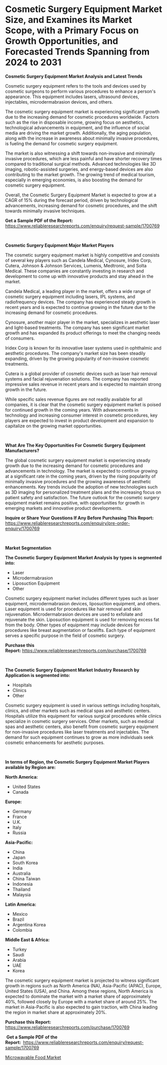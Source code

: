 <p><h1>Cosmetic Surgery Equipment Market Size, and Examines its Market Scope, with a Primary Focus on Growth Opportunities, and Forecasted Trends Spanning from 2024 to 2031</h1></p><p><strong>Cosmetic Surgery Equipment Market Analysis and Latest Trends</strong></p>
<p><p>Cosmetic surgery equipment refers to the tools and devices used by cosmetic surgeons to perform various procedures to enhance a person's appearance. This equipment includes lasers, ultrasound devices, injectables, microdermabrasion devices, and others.</p><p>The cosmetic surgery equipment market is experiencing significant growth due to the increasing demand for cosmetic procedures worldwide. Factors such as the rise in disposable income, growing focus on aesthetics, technological advancements in equipment, and the influence of social media are driving the market growth. Additionally, the aging population, along with the increase in awareness about minimally invasive procedures, is fueling the demand for cosmetic surgery equipment.</p><p>The market is also witnessing a shift towards non-invasive and minimally invasive procedures, which are less painful and have shorter recovery times compared to traditional surgical methods. Advanced technologies like 3D imaging, robotic-assisted surgeries, and energy-based devices are also contributing to the market growth. The growing trend of medical tourism, especially in emerging economies, is also boosting the demand for cosmetic surgery equipment.</p><p>Overall, the Cosmetic Surgery Equipment Market is expected to grow at a CAGR of 15% during the forecast period, driven by technological advancements, increasing demand for cosmetic procedures, and the shift towards minimally invasive techniques.</p></p>
<p><strong>Get a Sample PDF of the Report:&nbsp;</strong> <a href="https://www.reliableresearchreports.com/enquiry/request-sample/1700769">https://www.reliableresearchreports.com/enquiry/request-sample/1700769</a></p>
<p>&nbsp;</p>
<p><strong>Cosmetic Surgery Equipment Major Market Players</strong></p>
<p><p>The cosmetic surgery equipment market is highly competitive and consists of several key players such as Candela Medical, Cynosure, Iridex Corp, Cutera, Johnson & Johnson Services, Lumenis, Medtronic, and Solta Medical. These companies are constantly investing in research and development to come up with innovative products and stay ahead in the market.</p><p>Candela Medical, a leading player in the market, offers a wide range of cosmetic surgery equipment including lasers, IPL systems, and radiofrequency devices. The company has experienced steady growth in recent years and is expected to continue growing in the future due to the increasing demand for cosmetic procedures.</p><p>Cynosure, another major player in the market, specializes in aesthetic laser and light-based treatments. The company has seen significant market growth and has expanded its product offerings to meet the changing needs of consumers.</p><p>Iridex Corp is known for its innovative laser systems used in ophthalmic and aesthetic procedures. The company's market size has been steadily expanding, driven by the growing popularity of non-invasive cosmetic treatments.</p><p>Cutera is a global provider of cosmetic devices such as laser hair removal systems and facial rejuvenation solutions. The company has reported impressive sales revenue in recent years and is expected to maintain strong growth in the future.</p><p>While specific sales revenue figures are not readily available for all companies, it is clear that the cosmetic surgery equipment market is poised for continued growth in the coming years. With advancements in technology and increasing consumer interest in cosmetic procedures, key players are expected to invest in product development and expansion to capitalize on the growing market opportunities.</p></p>
<p>&nbsp;</p>
<p><strong>What Are The Key Opportunities For Cosmetic Surgery Equipment Manufacturers?</strong></p>
<p><p>The global cosmetic surgery equipment market is experiencing steady growth due to the increasing demand for cosmetic procedures and advancements in technology. The market is expected to continue growing at a significant rate in the coming years, driven by the rising popularity of minimally invasive procedures and the growing awareness of aesthetic enhancements. Key trends include the adoption of new technologies such as 3D imaging for personalized treatment plans and the increasing focus on patient safety and satisfaction. The future outlook for the cosmetic surgery equipment market remains positive, with opportunities for growth in emerging markets and innovative product developments.</p></p>
<p><strong>Inquire or Share Your Questions If Any Before Purchasing This Report:</strong> <a href="https://www.reliableresearchreports.com/enquiry/pre-order-enquiry/1700769">https://www.reliableresearchreports.com/enquiry/pre-order-enquiry/1700769</a></p>
<p>&nbsp;</p>
<p><strong>Market Segmentation</strong></p>
<p><strong>The Cosmetic Surgery Equipment Market Analysis by types is segmented into:</strong></p>
<p><ul><li>Laser</li><li>Microdermabrasion</li><li>Liposuction Equipment</li><li>Other</li></ul></p>
<p><p>Cosmetic surgery equipment market includes different types such as laser equipment, microdermabrasion devices, liposuction equipment, and others. Laser equipment is used for procedures like hair removal and skin rejuvenation. Microdermabrasion devices are used to exfoliate and rejuvenate the skin. Liposuction equipment is used for removing excess fat from the body. Other types of equipment may include devices for procedures like breast augmentation or facelifts. Each type of equipment serves a specific purpose in the field of cosmetic surgery.</p></p>
<p><strong>Purchase this Report:&nbsp;</strong><a href="https://www.reliableresearchreports.com/purchase/1700769">https://www.reliableresearchreports.com/purchase/1700769</a></p>
<p>&nbsp;</p>
<p><strong>The Cosmetic Surgery Equipment Market Industry Research by Application is segmented into:</strong></p>
<p><ul><li>Hospitals</li><li>Clinics</li><li>Other</li></ul></p>
<p><p>Cosmetic surgery equipment is used in various settings including hospitals, clinics, and other markets such as medical spas and aesthetic centers. Hospitals utilize this equipment for various surgical procedures while clinics specialize in cosmetic surgery services. Other markets, such as medical spas and aesthetic centers, also benefit from cosmetic surgery equipment for non-invasive procedures like laser treatments and injectables. The demand for such equipment continues to grow as more individuals seek cosmetic enhancements for aesthetic purposes.</p></p>
<p>&nbsp;</p>
<p><strong>In terms of Region, the Cosmetic Surgery Equipment Market Players available by Region are:</strong></p>
<p>
    <p> <strong> North America: </strong>
        <ul>
            <li>United States</li>
            <li>Canada</li>
        </ul>
        </p> 
    <p> <strong> Europe: </strong>
        <ul>
            <li>Germany</li>
            <li>France</li>
            <li>U.K.</li>
            <li>Italy</li>
            <li>Russia</li>
        </ul>
        </p> 
    <p> <strong> Asia-Pacific: </strong>
        <ul>
            <li>China</li>
            <li>Japan</li>
            <li>South Korea</li>
            <li>India</li>
            <li>Australia</li>
            <li>China Taiwan</li>
            <li>Indonesia</li>
            <li>Thailand</li>
            <li>Malaysia</li>
        </ul>
        </p> 
    <p> <strong> Latin America: </strong>
        <ul>
            <li>Mexico</li>
            <li>Brazil</li>
            <li>Argentina Korea</li>
            <li>Colombia</li>
        </ul>
        </p> 
    <p> <strong> Middle East & Africa: </strong>
        <ul>
            <li>Turkey</li>
            <li>Saudi</li>
            <li>Arabia</li>
            <li>UAE</li>
            <li>Korea</li>
        </ul>
    </p>
    </p>
<p><p>The cosmetic surgery equipment market is projected to witness significant growth in regions such as North America (NA), Asia-Pacific (APAC), Europe, United States (USA), and China. Among these regions, North America is expected to dominate the market with a market share of approximately 40%, followed closely by Europe with a market share of around 25%. The market in Asia-Pacific is also expected to gain traction, with China leading the region in market share at approximately 20%.</p></p>
<p><strong>Purchase this Report: </strong><a href="https://www.reliableresearchreports.com/purchase/1700769">https://www.reliableresearchreports.com/purchase/1700769</a></p>
<p>&nbsp;<strong>Get a Sample PDF of the Report:&nbsp;&nbsp;</strong><a href="https://www.reliableresearchreports.com/enquiry/request-sample/1700769">https://www.reliableresearchreports.com/enquiry/request-sample/1700769</a></p>
<p><strong></strong></p>
<p><p><a href="https://github.com/jhcraigie/Market-Research-Report-List-2/blob/main/microwavable-food-market.md">Microwavable Food Market</a></p></p>
